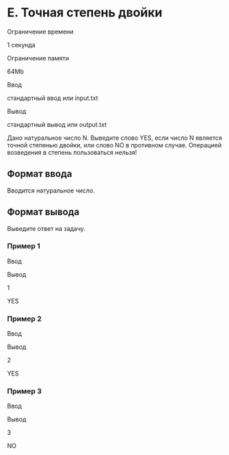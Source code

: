 E. Точная степень двойки
========================

Ограничение времени

1 секунда

Ограничение памяти

64Mb

Ввод

стандартный ввод или input.txt

Вывод

стандартный вывод или output.txt

Дано натуральное число N. Выведите слово YES, если число N является точной степенью двойки, или слово NO в противном случае. Операцией возведения в степень пользоваться нельзя!

Формат ввода
------------

Вводится натуральное число.

Формат вывода
-------------

Выведите ответ на задачу.

### Пример 1

Ввод

Вывод

1

YES

### Пример 2

Ввод

Вывод

2

YES

### Пример 3

Ввод

Вывод

3

NO